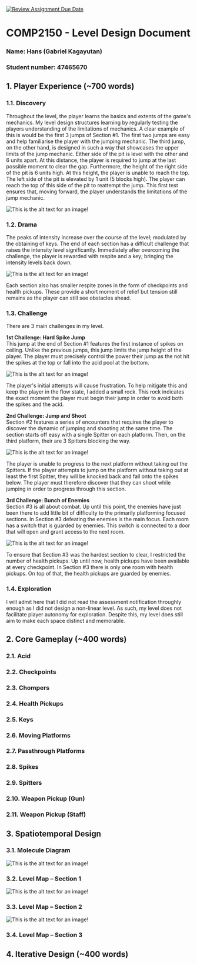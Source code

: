 [![Review Assignment Due Date](https://classroom.github.com/assets/deadline-readme-button-24ddc0f5d75046c5622901739e7c5dd533143b0c8e959d652212380cedb1ea36.svg)](https://classroom.github.com/a/YyUO0xtt)
# COMP2150  - Level Design Document
### Name: Hans (Gabriel Kagayutan)
### Student number: 47465670

## 1. Player Experience (~700 words)

### 1.1. Discovery
Throughout the level, the player learns the basics and extents of the game's mechanics. My level design structures learning by regularly testing the players understanding of the limitations of mechanics. A clear example of this is would be the first 3 jumps of Section #1. The first two jumps are easy and help familiarise the player with the jumping mechanic. The third jump, on the other hand, is designed in such a way that showcases the upper limits of the jump mechanic. Either side of the pit is level with the other and 6 units apart. At this distance, the player is required to jump at the last possible moment to clear the gap. Furthermore, the height of the right side of the pit is 6 units high. At this height, the player is unable to reach the top. The left side of the pit is elevated by 1 unit (5 blocks high). The player can reach the top of this side of the pit to reattempt the jump. This first test ensures that, moving forward, the player understands the limitations of the jump mechanic.

![This is the alt text for an image!](DocImages/JumpMechanicLimitations.png)

### 1.2. Drama
The peaks of intensity increase over the course of the level; modulated by the obtaining of keys. The end of each section has a difficult challenge that raises the intensity level significantly. Immediately after overcoming the challenge, the player is rewarded with respite and a key; bringing the intensity levels back down. 

![This is the alt text for an image!](DocImages/IntensityCurve.png)

Each section also has smaller respite zones in the form of checkpoints and health pickups. These provide a short moment of relief but tension still remains as the player can still see obstacles ahead.

### 1.3. Challenge
There are 3 main challenges in my level.      
  
**1st Challenge: Hard Spike Jump**      
This jump at the end of Section #1 features the first instance of spikes on ceiling. Unlike the previous jumps, this jump limits the jump height of the player. The player must precisely control the power their jump as the not hit the spikes at the top or fall into the acid pool at the bottom.

![This is the alt text for an image!](DocImages/HardSpikeJump.png)

The player's initial attempts will cause frustration. To help mitigate this and keep the player in the flow state, I added a small rock. This rock indicates the exact moment the player must begin their jump in order to avoid both the spikes and the acid.
  

**2nd Challenge: Jump and Shoot**    
Section #2 features a series of encounters that requires the player to discover the dynamic of jumping and shooting at the same time. The section starts off easy with a single Spitter on each platform. Then, on the third platform, their are 3 Spitters blocking the way.  

![This is the alt text for an image!](DocImages/JumpAndShoot.png)

The player is unable to progress to the next platform without taking out the Spitters. If the player attempts to jump on the platform without taking out at least the first Spitter, they will be knocked back and fall onto the spikes below. The player must therefore discover that they can shoot while jumping in order to progress through this section.  

**3rd Challenge: Bunch of Enemies**    
Section #3 is all about combat. Up until this point, the enemies have just been there to add little bit of difficulty to the primarily platforming focused sections. In Section #3 defeating the enemies is the main focus. Each room has a switch that is guarded by enemies. This switch is connected to a door that will open and grant access to the next room.

![This is the alt text for an image!](DocImages/BunchOfEnemies.png)

To ensure that Section #3 was the hardest section to clear, I restricted the number of health pickups. Up until now, health pickups have been available at every checkpoint. In Section #3 there is only one room with health pickups. On top of that, the health pickups are guarded by enemies.

### 1.4. Exploration
I will admit here that I did not read the assessment notification throughly enough as I did not design a non-linear level. As such, my level does not facilitate player autonomy for exploration. Despite this, my level does still aim to make each space distinct and memorable.

## 2. Core Gameplay (~400 words)

### 2.1. Acid

### 2.2. Checkpoints

### 2.3. Chompers

### 2.4. Health Pickups

### 2.5. Keys

### 2.6. Moving Platforms

### 2.7. Passthrough Platforms

### 2.8. Spikes

### 2.9. Spitters

### 2.10. Weapon Pickup (Gun)

### 2.11. Weapon Pickup (Staff)


## 3. Spatiotemporal Design
### 3.1. Molecule Diagram
![This is the alt text for an image!](DocImages/LevelDesignMoleculeDiagram.png)

### 3.2. Level Map – Section 1
![This is the alt text for an image!](DocImages/Section1LevelMap.png)

### 3.3.	Level Map – Section 2
![This is the alt text for an image!](DocImages/Section2LevelMap.png)

### 3.4.	Level Map – Section 3


## 4. Iterative Design (~400 words)

